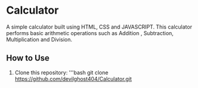 # Calculator
A simple calculator built using HTML, CSS and JAVASCRIPT.
This calculator performs basic arithmetic operations such as Addition , Subtraction, Multiplication and Division.

## How to Use
1. Clone this repository:
   '''bash
   git clone
https://github.com/devilghost404/Calculator.git   
